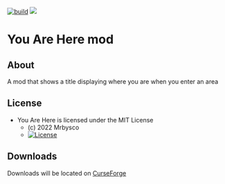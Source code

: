 [![build](https://github.com/Mrbysco/YouAreHere/actions/workflows/build.yml/badge.svg)](https://github.com/Mrbysco/YouAreHere/actions/workflows/build.yml) [![](http://cf.way2muchnoise.eu/versions/580259.svg)](https://www.curseforge.com/minecraft/mc-mods/you-are-here)

# You Are Here mod #

## About ##
A mod that shows a title displaying where you are when you enter an area

## License ##
* You Are Here is licensed under the MIT License
  - (c) 2022 Mrbysco
  - [![License](https://img.shields.io/badge/License-MIT-red.svg?style=flat)](http://opensource.org/licenses/MIT)

## Downloads ##
Downloads will be located on [CurseForge](https://www.curseforge.com/minecraft/mc-mods/you-are-here)
